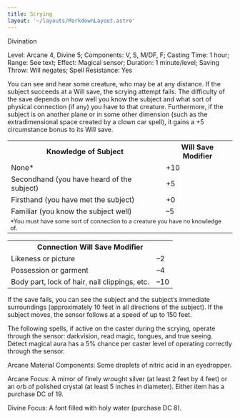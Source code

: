 ```yaml
---
title: Scrying
layout: '~/layouts/MarkdownLayout.astro'
---
```

Divination

Level: Arcane 4, Divine 5; Components: V, S, M/DF, F; Casting Time: 1 hour;
Range: See text; Effect: Magical sensor; Duration: 1 minute/level; Saving
Throw: Will negates; Spell Resistance: Yes

You can see and hear some creature, who may be at any distance. If the subject
succeeds at a Will save, the scrying attempt fails. The difficulty of the save
depends on how well you know the subject and what sort of physical connection
(if any) you have to that creature. Furthermore, if the subject is on another
plane or in some other dimension (such as the extradimensional space created
by a clown car spell), it gains a +5 circumstance bonus to its Will save.


<table> <tr><th>Knowledge of Subject</th><th>Will Save Modifier</th></tr> <tr><td>None*</td><td>+10</td></tr> <tr class="shaded"><td>Secondhand (you have heard of the subject)</td><td>+5</td></tr> <tr><td>Firsthand (you have met the subject)</td><td>+0</td></tr> <tr class="shaded"><td>Familiar (you know the subject well)</td><td>–5</td></tr> <tr><td colspan="2" style="text-align: left; font-size: .8em">*You must have some sort of connection to a creature you have no knowledge of.</td></tr> </table>

 
<table> <tr><th colspan="2">Connection Will Save Modifier</th></tr> <tr><td>Likeness or picture</td><td>–2</td></tr> <tr class="shaded"><td>Possession or garment</td><td>–4</td></tr> <tr><td>Body part, lock of hair, nail clippings, etc.</td><td>–10</td></tr> </table>



If the save fails, you can see the subject and the subject’s immediate
surroundings (approximately 10 feet in all directions of the subject). If the
subject moves, the sensor follows at a speed of up to 150 feet.

The following spells, if active on the caster during the scrying, operate
through the sensor: darkvision, read magic, tongues, and true seeing. Detect
magical aura has a 5% chance per caster level of operating correctly through
the sensor.

Arcane Material Components: Some droplets of nitric acid in an eyedropper.

Arcane Focus: A mirror of finely wrought silver (at least 2 feet by 4 feet) or
an orb of polished crystal (at least 5 inches in diameter). Either item has a
purchase DC of 19.

Divine Focus: A font filled with holy water (purchase DC 8).

